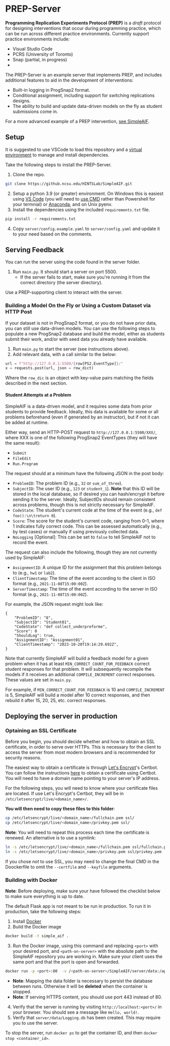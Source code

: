 # PREP-Server

**Programming Replication Experiments Protocol (PREP)** is a *draft* protocol for designing interventions that occur during programming practice, which can be run across different practice environments. Currently support practice environments include:
* Visual Studio Code
* PCRS (University of Toronto)
* Snap (partial, in progress)
* 

The PREP-Server is an example server that implements PREP, and includes additional features to aid in the development of interventions:
* Built-in logging in ProgSnap2 format.
* Conditional assignment, including support for switching replications designs.
* The ability to build and update data-driven models on the fly as student submissions come in.

For a more advanced example of a PREP intervention, [see SimpleAIF](https://github.com/thomaswp/SimpleAIF).

## Setup

It is suggested to use VSCode to load this repository and a [virtual environment](https://code.visualstudio.com/docs/python/environments) to manage and install dependencies.

Take the following steps to install the PREP-Server.

1. Clone the repo.
```bash
git clone https://github.ncsu.edu/HINTSLab/SimpleAIF.git
```
2. Setup a python 3.9 (or greater) environment. On Windows this is easiest using [VS Code](https://code.visualstudio.com/docs/python/environments) (you will need to [use CMD](https://code.visualstudio.com/docs/terminal/profiles) rather than Powershell for your termnial) or [Anaconda](https://conda.io/projects/conda/en/latest/user-guide/tasks/manage-environments.html#activating-an-environment), and on Unix pyenv.
3. Install the dependencies using the included ``requirements.txt`` file.
```bash
pip install -r requirements.txt
```
4. Copy `server/config.example.yaml` to `server/config.yaml` and update it to your need based on the comments.


## Serving Feedback

You can run the server using the code found in the server folder.
1. Run ``main.py``. It should start a server on port 5500.
   * If the server fails to start, make sure you're running it from the correct directory (the server directory).

Use a PREP-supporting client to interact with the server.

### Building a Model On the Fly or Using a Custom Dataset via HTTP Post

If your dataset is not in ProgSnap2 format, or you do not have prior data, you can still use data-driven models. You can use the following steps to populate a new ProgSnap2 database and build the model, either as students submit their work, and/or with seed data you already have available.

1) Run `main.py` to start the server (see instructions above).
2) Add relevant data, with a call similar to the below:

```python
url = f"http://127.0.0.1:5500/{row[PS2.EventType]}/"
x = requests.post(url, json = row_dict)
```

Where the `row_dic` is an object with key-value pairs matching the fields described in the next section.

#### Student Attempts at a Problem

SimpleAIF is a data-driven model, and it requires some data from prior students to provide feedback. Ideally, this data is available for some or all problems beforehand (even if generated by an instructor), but if not it can be added at runtime.

Either way, send an HTTP-POST request to `http://127.0.0.1:5500/XXX/`, where XXX is one of the following ProgSnap2 EventTypes (they will have the same result):
* `Submit`
* `FileEdit`
* `Run.Program`

The request should at a minimum have the following JSON in the post body:
* `ProblemID`: The problem ID (e.g., `32` or `sum_of_three`).
* `SubjectID`: The user ID (e.g., `123` or `student_1`). **Note** that this ID will be stored in the local database, so if desired you can hash/encrypt it before sending it to the server. Ideally, SubjectIDs should remain consistent across problems, though this is not strictly necessary for SimpleAIF.
* `CodeState`: The student's current code at the time of the event (e.g., `def foo():\n\treturn 0`).
* `Score`: The score for the student's current code, ranging from 0-1, where 1 indicates fully correct code. This can be assessed automatically (e.g., by test cases) or manually if using previously collected data.
* `NoLogging` [Optional]: This can be set to `false` to tell SimpleAIF not to record the event.

The request can also include the following, though they are not currently used by SimpleAIF:
* `AssignmentID`: A unique ID for the assignment that this problem belongs to (e.g., `hw1` or `lab2`).
* `ClientTimestamp`: The time of the event according to the client in ISO format (e.g., `2021-11-08T15:00:00Z`).
* `ServerTimestamp`: The time of the event according to the server in ISO format (e.g., `2021-11-08T15:00:00Z`).

For example, the JSON request might look like:
```
{
    "ProblemID": "8",
    "SubjectID": "Student01",
    "CodeState": "def collect_underpreforme",
    "Score": 0
    "ShouldLog": true,
    "AssignmentID": "Assignment01",
    "ClientTimestamp": "2023-10-20T19:14:29.692Z",
}
```

Note that currently SimpleAIF will build a feedback model for a given problem when it has at least `MIN_CORRECT_COUNT_FOR_FEEDBACK` correct student responses for that problem. It will subsequently recompile the models if it receives an additional `COMPILE_INCREMENT` correct responses. These values are set in `main.py`.

For example, if `MIN_CORRECT_COUNT_FOR_FEEDBACK` is 10 and `COMPILE_INCREMENT` is 5, SimpleAIF will build a model after 10 correct responses, and then rebuild it after 15, 20, 25, etc. correct responses.

## Deploying the server in production

### Optaining an SSL Certificate

Before you begin, you should decide whether and how to obtain an SSL certificate, in order to serve over HTTPs. This is necessary for the client to access the server from most modern browsers and is recommended for security reasons.

The easiest way to obtain a certificate is through [Let's Encrypt](https://letsencrypt.org/)'s Certbot. You can follow the instructions [here](https://letsencrypt.org/getting-started/) to obtain a certificate using Certbot. You will need to have a domain name pointing to your server's IP address.

For the following steps, you will need to know where your certificate files are located. If use Let's Encrypt's Certbot, they will be in `/etc/letsencrypt/live/<domain_name>/`.

**You will then need to copy these files to this folder**:
```bash
cp /etc/letsencrypt/live/<domain_name>/fullchain.pem ssl/
cp /etc/letsencrypt/live/<domain_name>/privkey.pem ssl/
```

**Note**: You will need to repeat this process each time the certificate is renewed. An alternative is to use a symlink:
```bash
ln -s /etc/letsencrypt/live/<domain_name>/fullchain.pem ssl/fullchain.pem
ln -s /etc/letsencrypt/live/<domain_name>/privkey.pem ssl/privkey.pem
```

If you chose *not* to use SSL, you may need to change the final CMD in the Doockerfile to omit the `--certfile` and `--keyfile` arguments.

### Building with Docker

**Note**: Before deploying, make sure your have followed the checklist below to make sure everything is up to date.

The default Flask app is not meant to be run in production. To run it in production, take the following steps:

1. Install [Docker](https://docs.docker.com/get-docker/)
2. Build the Docker image
```bash
docker build -t simple_aif .
```
3. Run the Docker image, using this command and replacing `<port>` with your desired port, and `<path-on-server>` with the absolute path to the SimpleAIF repository you are working in. Make sure your client uses the same port and that the port is open and forwarded.
```bash
docker run -p <port>:80  -v /<path-on-server>/SimpleAIF/server/data:/app/server/data simple_aif
```
  * **Note**: Mapping the data folder is necessary to persist the database between runs. Otherwise it will be **deleted** when the container is stopped.
  * **Note**: If serving HTTPS content, you should use port 443 instead of 80.
4. Verify that the server is running by visiting `http://localhost:<port>/` in your browser. You should see a message like `Hello, world!`.
5. Verify that `server/data/Logging.db` has been created. This may require you to use the server.

To stop the server, run `docker ps` to get the container ID, and then `docker stop <container_id>`.
